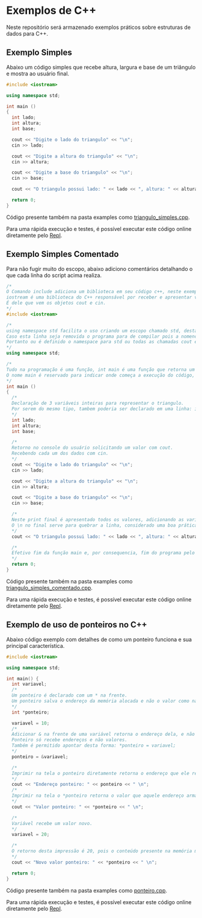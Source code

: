 # Exemplos de C++

Neste repositório será armazenado exemplos práticos sobre estruturas de dados para C++.

## Exemplo Simples

Abaixo um código simples que recebe altura, largura e base de um triângulo e mostra ao usuário final.

~~~c++
#include <iostream>

using namespace std;

int main ()
{
  int lado;
  int altura;
  int base;

  cout << "Digite o lado do triangulo" << "\n";
  cin >> lado;

  cout << "Digite a altura do triangulo" << "\n";
  cin >> altura;

  cout << "Digite a base do triangulo" << "\n";
  cin >> base;

  cout << "O triangulo possui lado: " << lado << ", altura: " << altura << " e base: " << base << "\n";

  return 0;
}
~~~
Código presente também na pasta examples como [triangulo_simples.cpp](https://github.com/casseb/cplusplus.example/blob/master/examples/triangulo_simples.cpp).

Para uma rápida execução e testes, é possível executar este código online diretamente pelo [Repl](https://repl.it/).

## Exemplo Simples Comentado

Para não fugir muito do escopo, abaixo adiciono comentários detalhando o que cada linha do script acima realiza.

~~~c++
/*
O Comando include adiciona um biblioteca em seu código c++, neste exemplo ele adiciona iostream.
iostream é uma biblioteca do C++ responsável por receber e apresentar valores pelo console, por isso IO Stream (Input/Output)
É dele que vem os objetos cout e cin. 
*/
#include <iostream>

/*
using namespace std facilita o uso criando um escopo chamado std, desta forma todos os comandos estarão presentes neste escopo.
Caso esta linha seja removida o programa para de compilar pois a nomenclatura completa do cout é std::cout.
Portanto ou é definido o namespace para std ou todas as chamadas cout e cin deverão ser alteradas para std::cout e std::cin.
*/
using namespace std;

/*
Tudo na programação é uma função, int main é uma função que retorna um inteiro (neste caso sempre zero).
O nome main é reservado para indicar onde começa a execução do código, sendo possível criar outras funções com outros nomes.
*/
int main ()
{
  /*
  Declaração de 3 variáveis inteiras para representar o triangulo.
  Por serem do mesmo tipo, tambem poderia ser declarado em uma linha: int lado, altura, base;
  */
  int lado;
  int altura;
  int base;

  /*
  Retorno no console do usuário solicitando um valor com cout.
  Recebendo cada um dos dados com cin.
  */
  cout << "Digite o lado do triangulo" << "\n";
  cin >> lado;

  cout << "Digite a altura do triangulo" << "\n";
  cin >> altura;

  cout << "Digite a base do triangulo" << "\n";
  cin >> base;

  /*
  Neste print final é apresentado todos os valores, adicionando as variáveis dentro da frase.
  O \n no final serve para quebrar a linha, considerado uma boa prática sempre que for mostrar itens no console.
  */
  cout << "O triangulo possui lado: " << lado << ", altura: " << altura << " e base: " << base << "\n";

  /*
  Efetivo fim da função main e, por consequencia, fim do programa pelo retorno 0.
  */
  return 0;
}
~~~
Código presente também na pasta examples como [triangulo_simples_comentado.cpp](https://github.com/casseb/cplusplus.example/blob/master/examples/triangulo_simples_comentado.cpp).

Para uma rápida execução e testes, é possível executar este código online diretamente pelo [Repl](https://repl.it/).

## Exemplo de uso de ponteiros no C++

Abaixo código exemplo com detalhes de como um ponteiro funciona e sua principal característica.

~~~c++
#include <iostream>

using namespace std;

int main() {
  int variavel;
  /*
  Um ponteiro é declarado com um * na frente.
  Um ponteiro salva o endereço da memória alocada e não o valor como na variável
  */
  int *ponteiro;

  variavel = 10;
  /*
  Adicionar & na frente de uma variável retorna o endereço dela, e não o valor.
  Ponteiro só recebe endereços e não valores.
  Também é permitido apontar desta forma: *ponteiro = variavel;
  */
  ponteiro = &variavel;

  /*
  Imprimir na tela o ponteiro diretamente retorna o endereço que ele representa.
  */
  cout << "Endereço ponteiro: " << ponteiro << " \n";
  /*
  Imprimir na tela o *ponteiro retorna o valor que aquele endereço armazena.
  */
  cout << "Valor ponteiro: " << *ponteiro << " \n";

  /*
  Variável recebe um valor novo.
  */
  variavel = 20;

  /*
  O retorno desta impressão é 20, pois o conteúdo presente na memória mudou.
  */
  cout << "Novo valor ponteiro: " << *ponteiro << " \n";

  return 0;
}
~~~
Código presente também na pasta examples como [ponteiro.cpp](https://github.com/casseb/cplusplus.example/blob/master/examples/ponteiro.cpp).

Para uma rápida execução e testes, é possível executar este código online diretamente pelo [Repl](https://repl.it/).
